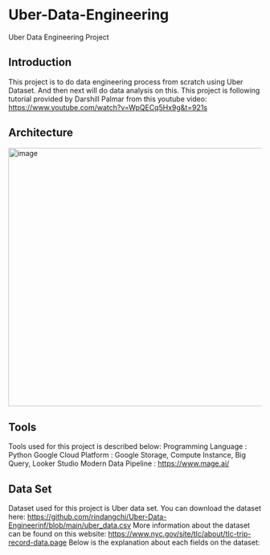 # Uber-Data-Engineering
Uber Data Engineering Project

## Introduction
This project is to do data engineering process from scratch using Uber Dataset. And then next will do data analysis on this. 
This project is following tutorial provided by Darshill Palmar from this youtube video: https://www.youtube.com/watch?v=WpQECq5Hx9g&t=921s

## Architecture
<img width="514" alt="image" src="https://github.com/rindangchi/Uber-Data-Engineerinf/assets/10241058/88dd3970-dc0f-4458-a719-a50e7eaf317a">

## Tools
Tools used for this project is described below:
Programming Language : Python
Google Cloud Platform : Google Storage, Compute Instance, Big Query, Looker Studio
Modern Data Pipeline : https://www.mage.ai/ 

## Data Set
Dataset used for this project is Uber data set. 
You can download the dataset here: https://github.com/rindangchi/Uber-Data-Engineerinf/blob/main/uber_data.csv
More information about the dataset can be found on this website: https://www.nyc.gov/site/tlc/about/tlc-trip-record-data.page
Below is the explanation about each fields on the dataset:











